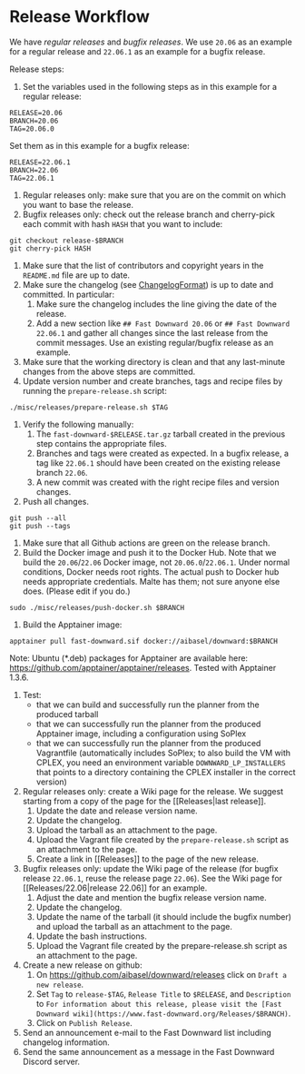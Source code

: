 # Release Workflow

We have *regular releases* and *bugfix releases*. We use `20.06` as an example for a regular release and `22.06.1` as an example for a bugfix release.

Release steps:

 1. Set the variables used in the following steps as in this example for a regular release:
```
RELEASE=20.06
BRANCH=20.06
TAG=20.06.0
```
 Set them as in this example for a bugfix release:
```
RELEASE=22.06.1
BRANCH=22.06
TAG=22.06.1
```
 1. Regular releases only: make sure that you are on the commit on which you want to base the release.
 1. Bugfix releases only: check out the release branch and cherry-pick each commit with hash `HASH` that you want to include:
```
git checkout release-$BRANCH
git cherry-pick HASH
```
 1. Make sure that the list of contributors and copyright years in the `README.md` file are up to date.
 1. Make sure the changelog (see [ChangelogFormat](changelog-format.md)) is up to date and committed. In particular:
     1. Make sure the changelog includes the line giving the date of the release.
     1. Add a new section like `## Fast Downward 20.06` or `## Fast Downward 22.06.1` and gather all changes since the last release from the commit messages. Use an existing regular/bugfix release as an example.
 1. Make sure that the working directory is clean and that any last-minute changes from the above steps are committed.
 1. Update version number and create branches, tags and recipe files by running the `prepare-release.sh` script:
```
./misc/releases/prepare-release.sh $TAG
```
 1. Verify the following manually:
    1. The `fast-downward-$RELEASE.tar.gz` tarball created in the previous step contains the appropriate files.
    1. Branches and tags were created as expected. In a bugfix release, a tag like `22.06.1` should have been created on the existing release branch `22.06`.
    1. A new commit was created with the right recipe files and version changes.
 1. Push all changes.
```
git push --all
git push --tags
```
 1. Make sure that all Github actions are green on the release branch.
 1. Build the Docker image and push it to the Docker Hub. Note that we build the `20.06`/`22.06` Docker image, not `20.06.0`/`22.06.1`. Under normal conditions, Docker needs root rights. The actual push to Docker hub needs appropriate credentials. Malte has them; not sure anyone else does. (Please edit if you do.)
```
sudo ./misc/releases/push-docker.sh $BRANCH
```
 1. Build the Apptainer image:
```
apptainer pull fast-downward.sif docker://aibasel/downward:$BRANCH
```
 Note: Ubuntu (*.deb) packages for Apptainer are available here: <https://github.com/apptainer/apptainer/releases>. Tested with Apptainer 1.3.6.
 1. Test:
    * that we can build and successfully run the planner from the produced tarball
    * that we can successfully run the planner from the produced Apptainer image, including a configuration using SoPlex
    * that we can successfully run the planner from the produced Vagrantfile (automatically includes SoPlex; to also build the VM with CPLEX, you need an environment variable `DOWNWARD_LP_INSTALLERS` that points to a directory containing the CPLEX installer in the correct version)
 1. Regular releases only: create a Wiki page for the release. We suggest starting from a copy of the page for the [[Releases|last release]].
    1. Update the date and release version name.
    1. Update the changelog.
    1. Upload the tarball as an attachment to the page.
    1. Upload the Vagrant file created by the `prepare-release.sh` script as an attachment to the page.
    1. Create a link in [[Releases]] to the page of the new release.
 1. Bugfix releases only: update the Wiki page of the release (for bugfix release `22.06.1`, reuse the release page `22.06`). See the Wiki page for [[Releases/22.06|release 22.06]] for an example.
    1. Adjust the date and mention the bugfix release version name.
    1. Update the changelog.
    1. Update the name of the tarball (it should include the bugfix number) and upload the tarball as an attachment to the page.
    1. Update the bash instructions.
    1. Upload the Vagrant file created by the prepare-release.sh script as an attachment to the page.
 1. Create a new release on github:
    1. On <https://github.com/aibasel/downward/releases> click on `Draft a new release`.
    1. Set `Tag` to `release-$TAG`, `Release Title` to `$RELEASE`, and `Description` to `For information about this release, please visit the [Fast Downward wiki](https://www.fast-downward.org/Releases/$BRANCH)`.
    1. Click on `Publish Release`.
 1. Send an announcement e-mail to the Fast Downward list including changelog information.
 1. Send the same announcement as a message in the Fast Downward Discord server.

